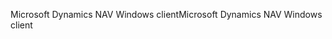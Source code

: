 <span data-ttu-id="70381-101">Microsoft Dynamics NAV Windows client</span><span class="sxs-lookup"><span data-stu-id="70381-101">Microsoft Dynamics NAV Windows client</span></span>